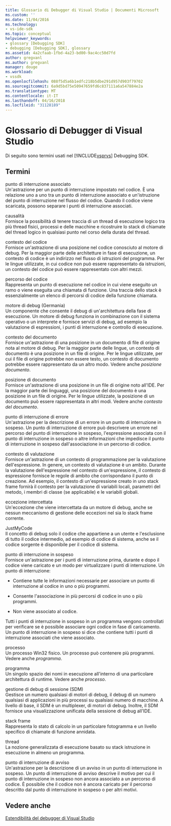 ```yaml
---
title: Glossario di Debugger di Visual Studio | Documenti Microsoft
ms.custom: ''
ms.date: 11/04/2016
ms.technology:
- vs-ide-sdk
ms.topic: conceptual
helpviewer_keywords:
- glossary [Debugging SDK]
- debugging [Debugging SDK], glossary
ms.assetid: 4a2cfaab-1fbd-4a23-bd00-9ac4cc50d7fd
author: gregvanl
ms.author: gregvanl
manager: douge
ms.workload:
- vssdk
ms.openlocfilehash: 088f5d5a6b1edfc218b5dbe291d957d903f79702
ms.sourcegitcommit: 6a9d5bd75e50947659fd6c837111a6a547884e2a
ms.translationtype: MT
ms.contentlocale: it-IT
ms.lasthandoff: 04/16/2018
ms.locfileid: "31128189"
---
```

# <a name="visual-studio-debugger-glossary"></a>Glossario di Debugger di Visual Studio
Di seguito sono termini usati nel [!INCLUDE[vsprvs](../../../code-quality/includes/vsprvs_md.md)] Debugging SDK.  
  
## <a name="terms"></a>Termini  
 punto di interruzione associato  
 Un'astrazione per un punto di interruzione impostato nel codice. È una relazione uno a uno tra un punto di interruzione associato e un'istruzione del punto di interruzione nel flusso del codice. Quando il codice viene scaricata, possono separare i punti di interruzione associati.  
  
 causalità  
 Fornisce la possibilità di tenere traccia di un thread di esecuzione logico tra più thread fisici, processi e delle macchine e ricostruire lo stack di chiamate del thread logico in qualsiasi punto nel corso della durata del thread.  
  
 contesto del codice  
 Fornisce un'astrazione di una posizione nel codice conosciuto al motore di debug. Per la maggior parte delle architetture in fase di esecuzione, un contesto di codice è un indirizzo nel flusso di istruzioni del programma. Per le lingue utilizzate, in cui codice non può essere rappresentato da istruzioni, un contesto del codice può essere rappresentato con altri mezzi.  
  
 percorso del codice  
 Rappresenta un punto di esecuzione nel codice in cui viene eseguito un ramo o viene eseguita una chiamata di funzione. Una traccia dello stack è essenzialmente un elenco di percorsi di codice della funzione chiamata.  
  
 motore di debug (Germania)  
 Un componente che consente il debug di un'architettura della fase di esecuzione. Un motore di debug funziona in combinazione con il sistema operativo o un interprete e fornisce servizi di debug, ad esempio la valutazione di espressioni, i punti di interruzione e controllo di esecuzione.  
  
 contesto del documento  
 Fornisce un'astrazione di una posizione in un documento di file di origine nota al motore di debug. Per la maggior parte delle lingue, un contesto di documento è una posizione in un file di origine. Per le lingue utilizzate, per cui il file di origine potrebbe non essere testo, un contesto di documento potrebbe essere rappresentato da un altro modo. Vedere anche *posizione documento*.  
  
 posizione di documento  
 Fornisce un'astrazione di una posizione in un file di origine noto all'IDE. Per la maggior parte dei linguaggi, una posizione del documento è una posizione in un file di origine. Per le lingue utilizzate, la posizione di un documento può essere rappresentata in altri modi. Vedere anche *contesto del documento*.  
  
 punto di interruzione di errore  
 Un'astrazione per la descrizione di un errore in un punto di interruzione in sospeso. Un punto di interruzione di errore può descrivere un errore nel percorso del punto di interruzione in sospeso, l'espressione associata con il punto di interruzione in sospeso o altre informazioni che impedisce il punto di interruzione in sospeso dall'associazione in un percorso di codice.  
  
 contesto di valutazione  
 Fornisce un'astrazione di un contesto di programmazione per la valutazione dell'espressione. In genere, un contesto di valutazione è un ambito. Durante la valutazione dell'espressione nel contesto di un'espressione, il contesto di espressione fornisce le regole di ambito che corrispondano il punto di creazione. Ad esempio, il contesto di un'espressione creato in uno stack frame fornirà il contesto per la valutazione di variabili locali, parametri del metodo, i membri di classe (se applicabile) e le variabili globali.  
  
 eccezione intercettata  
 Un'eccezione che viene intercettata da un motore di debug, anche se nessun meccanismo di gestione delle eccezioni nel sia lo stack frame corrente.  
  
 JustMyCode  
 Il concetto di debug solo il codice che appartiene a un utente e l'esclusione di tutto il codice intermedio, ad esempio di codice di sistema, anche se il codice sorgente è disponibile per il codice di sistema.  
  
 punto di interruzione in sospeso  
 Fornisce un'astrazione per i punti di interruzione prima, durante e dopo il codice viene caricato e un modo per virtualizzare i punti di interruzione. Un punto di interruzione:  
  
-   Contiene tutte le informazioni necessarie per associare un punto di interruzione al codice in uno o più programmi.  
  
-   Consente l'associazione in più percorsi di codice in uno o più programmi.  
  
-   Non viene associato al codice.  
  
 Tutti i punti di interruzione in sospeso in un programma vengono controllati per verificare se è possibile associare ogni codice in fase di caricamento. Un punto di interruzione in sospeso si dice che contiene tutti i punti di interruzione associati che viene associato.  
  
 processo  
 Un processo Win32 fisico. Un processo può contenere più programmi. Vedere anche *programma*.  
  
 programma  
 Un singolo spazio dei nomi in esecuzione all'interno di una particolare architettura di runtime. Vedere anche *processo*.  
  
 gestione di debug di sessione (SDM)  
 Gestisce un numero qualsiasi di motori di debug, il debug di un numero qualsiasi di applicazioni in più processi su qualsiasi numero di macchine. A livello di base, il SDM è un multiplexer, di motori di debug. Inoltre, il SDM fornisce una visualizzazione unificata della sessione di debug all'IDE.  
  
 stack frame  
 Rappresenta lo stato di calcolo in un particolare fotogramma e un livello specifico di chiamate di funzione annidata.  
  
 thread  
 La nozione generalizzata di esecuzione basato su stack istruzione in esecuzione in almeno un programma.  
  
 punto di interruzione di avviso  
 Un'astrazione per la descrizione di un avviso in un punto di interruzione in sospeso. Un punto di interruzione di avviso descrive il motivo per cui il punto di interruzione in sospeso non ancora associato a un percorso di codice. È possibile che il codice non è ancora caricato per il percorso descritto dal punto di interruzione in sospeso o per altri motivi.  
  
## <a name="see-also"></a>Vedere anche  
 [Estendibilità del debugger di Visual Studio](../../../extensibility/debugger/visual-studio-debugger-extensibility.md)